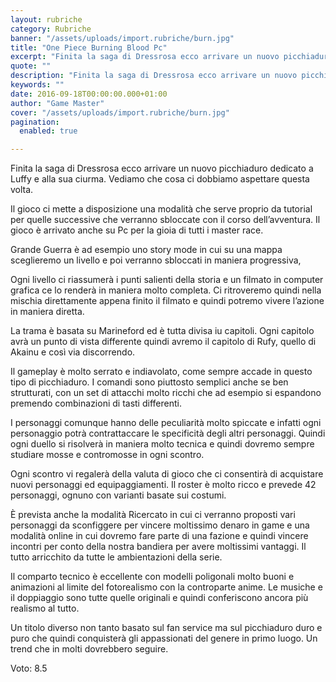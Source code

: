 ```yaml
---
layout: rubriche
category: Rubriche
banner: "/assets/uploads/import.rubriche/burn.jpg"
title: "One Piece Burning Blood Pc"
excerpt: "Finita la saga di Dressrosa ecco arrivare un nuovo picchiaduro dedicato a Luffy e alla sua ciurma. Vediamo che cosa ci dobbiamo aspettare questa volta. Il gioco ci mette a disposizione una modalità che serve proprio da tutorial per quelle successive che verranno sbloccate con il corso dell’avventura. Il gioco è arrivato anche su Pc [&hellip"
quote: ""
description: "Finita la saga di Dressrosa ecco arrivare un nuovo picchiaduro dedicato a Luffy e alla sua ciurma. Vediamo che cosa ci dobbiamo aspettare questa volta. Il gioco ci mette a disposizione una modalità che serve proprio da tutorial per quelle successive che verranno sbloccate con il corso dell’avventura. Il gioco è arrivato anche su Pc [&hellip"
keywords: ""
date: 2016-09-18T00:00:00.000+01:00
author: "Game Master"
cover: "/assets/uploads/import.rubriche/burn.jpg"
pagination:
  enabled: true

---
```


  
Finita la saga di Dressrosa ecco arrivare un nuovo picchiaduro dedicato a Luffy e alla sua ciurma. Vediamo che cosa ci dobbiamo aspettare questa volta.

Il gioco ci mette a disposizione una modalità che serve proprio da tutorial per quelle successive che verranno sbloccate con il corso dell’avventura. Il gioco è arrivato anche su Pc per la gioia di tutti i master race.

Grande Guerra è ad esempio uno story mode in cui su una mappa sceglieremo un livello e poi verranno sbloccati in maniera progressiva,

Ogni livello ci riassumerà i punti salienti della storia e un filmato in computer grafica ce lo renderà in maniera molto completa. Ci ritroveremo quindi nella mischia direttamente appena finito il filmato e quindi potremo vivere l’azione in maniera diretta.

La trama è basata su Marineford ed è tutta divisa iu capitoli. Ogni capitolo avrà un punto di vista differente quindi avremo il capitolo di Rufy, quello di Akainu e così via discorrendo.

Il gameplay è molto serrato e indiavolato, come sempre accade in questo tipo di picchiaduro. I comandi sono piuttosto semplici anche se ben strutturati, con un set di attacchi molto ricchi che ad esempio si espandono premendo combinazioni di tasti differenti.

I personaggi comunque hanno delle peculiarità molto spiccate e infatti ogni personaggio potrà contrattaccare le specificità degli altri personaggi. Quindi ogni duello si risolverà in maniera molto tecnica e quindi dovremo sempre studiare mosse e contromosse in ogni scontro.

Ogni scontro vi regalerà della valuta di gioco che ci consentirà di acquistare nuovi personaggi ed equipaggiamenti. Il roster è molto ricco e prevede 42 personaggi, ognuno con varianti basate sui costumi.

È prevista anche la modalità Ricercato in cui ci verranno proposti vari personaggi da sconfiggere per vincere moltissimo denaro in game e una modalità online in cui dovremo fare parte di una fazione e quindi vincere incontri per conto della nostra bandiera per avere moltissimi vantaggi. Il tutto arricchito da tutte le ambientazioni della serie.

Il comparto tecnico è eccellente con modelli poligonali molto buoni e animazioni al limite del fotorealismo con la controparte anime. Le musiche e il doppiaggio sono tutte quelle originali e quindi conferiscono ancora più realismo al tutto.

Un titolo diverso non tanto basato sul fan service ma sul picchiaduro duro e puro che quindi conquisterà gli appassionati del genere in primo luogo. Un trend che in molti dovrebbero seguire.

Voto: 8.5